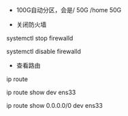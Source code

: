 - 100G自动分区，会是/ 50G  /home 50G
  
- 关闭防火墙

systemctl stop firewalld

systemctl disable firewalld

- 查看路由

ip route

ip route show dev ens33

ip route show 0.0.0.0/0 dev ens33

